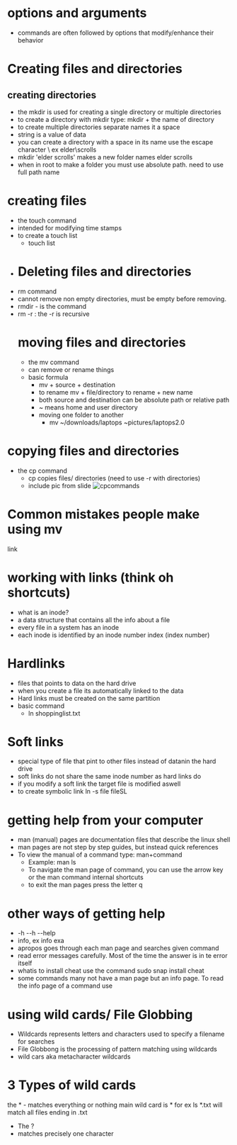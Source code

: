 
# options and arguments 
* commands are often followed by options that modify/enhance their behavior 
# Creating files and directories 
## creating directories 
* the mkdir is used for creating a single directory or multiple directories 
* to create a directory with mkdir type: mkdir + the name of directory 
* to create multiple directories separate names it a space 
* string is a value of data 
* you can create  a directory with a space in its name use the escape character \ ex elder\scrolls 
* mkdir 'elder scrolls' makes a new folder names elder scrolls 
* when in root to make a folder you must use absolute path. need to use full path name 

# creating files
* the touch command 
* intended for modifying time stamps 
* to create a touch list 
  * touch list 
* # Deleting files and directories 
* rm command 
* cannot remove non empty directories, must be empty before removing.
* rmdir - is the command 
* rm -r : the -r is recursive 
  # moving files and directories
  * the mv command 
  * can remove or rename things 
  * basic formula
    * mv + source + destination 
    * to rename mv + file/directory to rename + new name 
    * both source and destination can be absolute path or relative path
    * ~ means home and user directory 
    * moving one folder to another 
      * mv ~/downloads/laptops ~pictures/laptops2.0
# copying files and directories 
* the cp command
  * cp copies files/ directories (need to use -r with directories) 
  * include pic from slide 
  ![cpcommands](cpcommands.png) 

# Common mistakes people make using mv
link 

# working with links (think oh shortcuts)
* what is an inode?
* a data structure that contains all the info about a file 
* every file in a system has an inode
* each inode is identified by an inode number index (index number)

# Hardlinks 
  * files that points to data on the hard drive 
  * when you create a file its automatically linked to the data 
  * Hard links must be created on the same partition 
  * basic command 
    * ln shoppinglist.txt

# Soft links
* special type of file that pint to other files instead of datanin the hard drive 
* soft links do not share the same inode number as hard links do 
* if you modify a soft link the target file is modified aswell
* to create symbolic link ln -s file fileSL

# getting help from your computer 
* man (manual) pages are documentation files that describe the linux shell
* man pages are not step by step guides, but instead quick references 
* To view the manual of a command type: man+command
  * Example: man ls
  * To navigate the man page of command, you can use the arrow key or the man command internal shortcuts
  * to exit the man pages press the letter q 
# other ways of getting help
* -h --h --help
* info, ex info exa 
* apropos goes through each man page and searches given command 
* read error messages carefully. Most of the time the answer is in te error itself 
* whatis to install cheat use the command sudo snap install cheat
* some commands many not have a man page but an info page. To read the info page of a command use 

# using wild cards/ File Globbing
* Wildcards represents letters and characters used to specify a filename for searches
* File Globbong is the processing of pattern matching using wildcards
* wild cars aka metacharacter wildcards
# 3 Types of wild cards 
the * - matches everything or nothing 
main wild card is * 
for ex ls *.txt will match all files ending in .txt
* The ? 
* matches precisely one character
